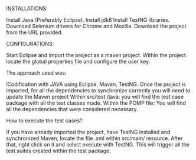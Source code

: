 INSTALLATIONS:
 
Install Java (Preferably Eclipse).
Install jdk8
Install TestNG libraries.
Download Selenium drivers for Chrome and Mozilla.
Download the project from the URL provided.

CONFIGURATIONS:
 
Start Eclipse and import the project as a maven project.
Within the project locate the global properties file and configure the user key.

The approach used was:

ïCodification with JAVA using Eclipse, Maven, TestNG.
Once the project is imported, for all the dependencies to synchronize correctly you will need to update the Maven project
Within src/test /java: you will find the test case package with all the test classes made. 
Within the POMP file:  You will find all the dependencies that were considered necessary. 

How to execute the test cases?

If you have already imported the project, have TestNG installed and synchronized Maven, locate the file .xml within
 src/main/ resource. After that, right click on it and select execute with TestNG. This will trigger all the test suites created within the test package.
